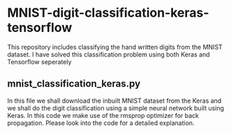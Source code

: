 # MNIST-digit-classification-keras-tensorflow
This repository includes classifying the hand written digits from the MNIST dataset. I have solved this classification problem using both Keras and Tensorflow seperately


## mnist_classification_keras.py
In this file we shall download the inbuilt MNIST dataset from the Keras and we shall do the digit classification using a simple neural network built using Keras. In this code we make use of the rmsprop optimizer for back propagation.
Please look into the code for a detailed explanation.
